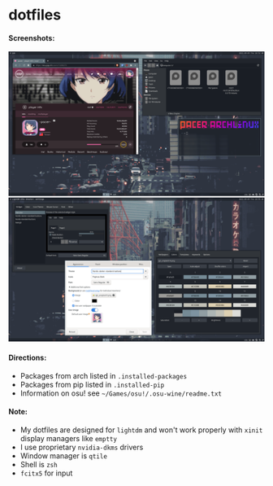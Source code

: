 # dotfiles
#### Screenshots:
![alt text](https://github.com/chent7/dotfiles/blob/master/.screenshots/2021-09-09_10-52.png?raw=true)
![alt text](https://github.com/chent7/dotfiles/blob/master/.screenshots/2021-09-09_10-55.png?raw=true)

#### Directions:
- Packages from arch listed in `.installed-packages`
- Packages from pip listed in `.installed-pip`
- Information on osu! see `~/Games/osu!/.osu-wine/readme.txt`
#### Note:
- My dotfiles are designed for `lightdm` and won't work properly with `xinit` display managers like `emptty`
- I use proprietary `nvidia-dkms` drivers
- Window manager is `qtile`
- Shell is `zsh`
- `fcitx5` for input
